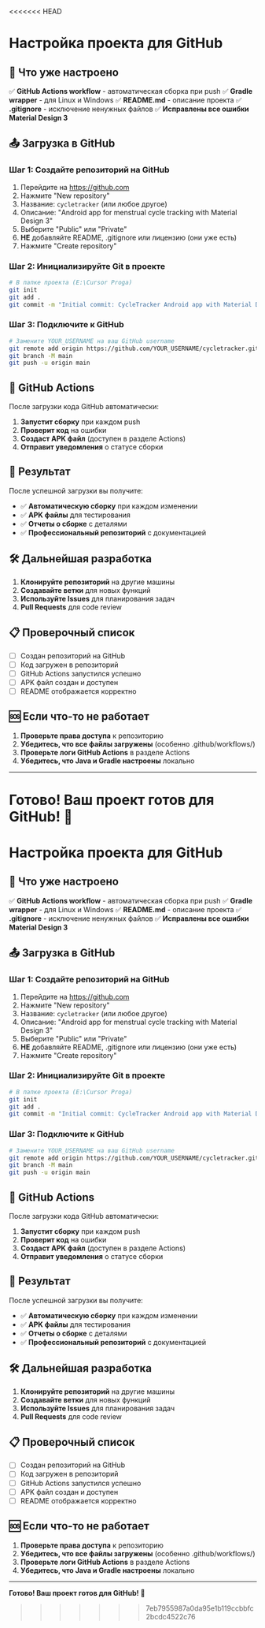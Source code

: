 <<<<<<< HEAD
# Настройка проекта для GitHub

## 🚀 Что уже настроено

✅ **GitHub Actions workflow** - автоматическая сборка при push
✅ **Gradle wrapper** - для Linux и Windows
✅ **README.md** - описание проекта
✅ **.gitignore** - исключение ненужных файлов
✅ **Исправлены все ошибки Material Design 3**

## 📤 Загрузка в GitHub

### Шаг 1: Создайте репозиторий на GitHub

1. Перейдите на https://github.com
2. Нажмите "New repository"
3. Название: `cycletracker` (или любое другое)
4. Описание: "Android app for menstrual cycle tracking with Material Design 3"
5. Выберите "Public" или "Private"
6. **НЕ** добавляйте README, .gitignore или лицензию (они уже есть)
7. Нажмите "Create repository"

### Шаг 2: Инициализируйте Git в проекте

```bash
# В папке проекта (E:\Cursor Proga)
git init
git add .
git commit -m "Initial commit: CycleTracker Android app with Material Design 3"
```

### Шаг 3: Подключите к GitHub

```bash
# Замените YOUR_USERNAME на ваш GitHub username
git remote add origin https://github.com/YOUR_USERNAME/cycletracker.git
git branch -M main
git push -u origin main
```

## 🔄 GitHub Actions

После загрузки кода GitHub автоматически:

1. **Запустит сборку** при каждом push
2. **Проверит код** на ошибки
3. **Создаст APK файл** (доступен в разделе Actions)
4. **Отправит уведомления** о статусе сборки

## 📱 Результат

После успешной загрузки вы получите:

- ✅ **Автоматическую сборку** при каждом изменении
- ✅ **APK файлы** для тестирования
- ✅ **Отчеты о сборке** с деталями
- ✅ **Профессиональный репозиторий** с документацией

## 🛠 Дальнейшая разработка

1. **Клонируйте репозиторий** на другие машины
2. **Создавайте ветки** для новых функций
3. **Используйте Issues** для планирования задач
4. **Pull Requests** для code review

## 📋 Проверочный список

- [ ] Создан репозиторий на GitHub
- [ ] Код загружен в репозиторий
- [ ] GitHub Actions запустился успешно
- [ ] APK файл создан и доступен
- [ ] README отображается корректно

## 🆘 Если что-то не работает

1. **Проверьте права доступа** к репозиторию
2. **Убедитесь, что все файлы загружены** (особенно .github/workflows/)
3. **Проверьте логи GitHub Actions** в разделе Actions
4. **Убедитесь, что Java и Gradle настроены** локально

---

**Готово! Ваш проект готов для GitHub! 🎉**
=======
# Настройка проекта для GitHub

## 🚀 Что уже настроено

✅ **GitHub Actions workflow** - автоматическая сборка при push
✅ **Gradle wrapper** - для Linux и Windows
✅ **README.md** - описание проекта
✅ **.gitignore** - исключение ненужных файлов
✅ **Исправлены все ошибки Material Design 3**

## 📤 Загрузка в GitHub

### Шаг 1: Создайте репозиторий на GitHub

1. Перейдите на https://github.com
2. Нажмите "New repository"
3. Название: `cycletracker` (или любое другое)
4. Описание: "Android app for menstrual cycle tracking with Material Design 3"
5. Выберите "Public" или "Private"
6. **НЕ** добавляйте README, .gitignore или лицензию (они уже есть)
7. Нажмите "Create repository"

### Шаг 2: Инициализируйте Git в проекте

```bash
# В папке проекта (E:\Cursor Proga)
git init
git add .
git commit -m "Initial commit: CycleTracker Android app with Material Design 3"
```

### Шаг 3: Подключите к GitHub

```bash
# Замените YOUR_USERNAME на ваш GitHub username
git remote add origin https://github.com/YOUR_USERNAME/cycletracker.git
git branch -M main
git push -u origin main
```

## 🔄 GitHub Actions

После загрузки кода GitHub автоматически:

1. **Запустит сборку** при каждом push
2. **Проверит код** на ошибки
3. **Создаст APK файл** (доступен в разделе Actions)
4. **Отправит уведомления** о статусе сборки

## 📱 Результат

После успешной загрузки вы получите:

- ✅ **Автоматическую сборку** при каждом изменении
- ✅ **APK файлы** для тестирования
- ✅ **Отчеты о сборке** с деталями
- ✅ **Профессиональный репозиторий** с документацией

## 🛠 Дальнейшая разработка

1. **Клонируйте репозиторий** на другие машины
2. **Создавайте ветки** для новых функций
3. **Используйте Issues** для планирования задач
4. **Pull Requests** для code review

## 📋 Проверочный список

- [ ] Создан репозиторий на GitHub
- [ ] Код загружен в репозиторий
- [ ] GitHub Actions запустился успешно
- [ ] APK файл создан и доступен
- [ ] README отображается корректно

## 🆘 Если что-то не работает

1. **Проверьте права доступа** к репозиторию
2. **Убедитесь, что все файлы загружены** (особенно .github/workflows/)
3. **Проверьте логи GitHub Actions** в разделе Actions
4. **Убедитесь, что Java и Gradle настроены** локально

---

**Готово! Ваш проект готов для GitHub! 🎉**
>>>>>>> 7eb7955987a0da95e1b119ccbbfc2bcdc4522c76

